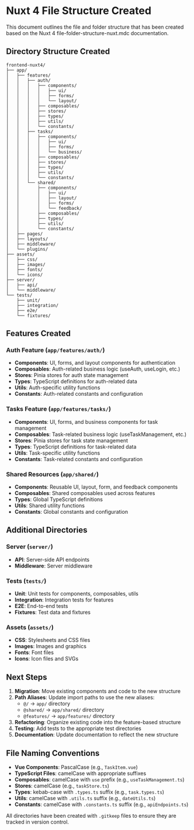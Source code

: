 # Nuxt 4 File Structure Created

This document outlines the file and folder structure that has been created based on the Nuxt 4 file-folder-structure-nuxt.mdc documentation.

## Directory Structure Created

```
frontend-nuxt4/
├── app/
│   ├── features/
│   │   ├── auth/
│   │   │   ├── components/
│   │   │   │   ├── ui/
│   │   │   │   ├── forms/
│   │   │   │   └── layout/
│   │   │   ├── composables/
│   │   │   ├── stores/
│   │   │   ├── types/
│   │   │   ├── utils/
│   │   │   └── constants/
│   │   ├── tasks/
│   │   │   ├── components/
│   │   │   │   ├── ui/
│   │   │   │   ├── forms/
│   │   │   │   └── business/
│   │   │   ├── composables/
│   │   │   ├── stores/
│   │   │   ├── types/
│   │   │   ├── utils/
│   │   │   └── constants/
│   │   └── shared/
│   │       ├── components/
│   │       │   ├── ui/
│   │       │   ├── layout/
│   │       │   ├── forms/
│   │       │   └── feedback/
│   │       ├── composables/
│   │       ├── types/
│   │       ├── utils/
│   │       └── constants/
│   ├── pages/
│   ├── layouts/
│   ├── middleware/
│   └── plugins/
├── assets/
│   ├── css/
│   ├── images/
│   ├── fonts/
│   └── icons/
├── server/
│   ├── api/
│   └── middleware/
└── tests/
    ├── unit/
    ├── integration/
    ├── e2e/
    └── fixtures/
```

## Features Created

### Auth Feature (`app/features/auth/`)
- **Components**: UI, forms, and layout components for authentication
- **Composables**: Auth-related business logic (useAuth, useLogin, etc.)
- **Stores**: Pinia stores for auth state management
- **Types**: TypeScript definitions for auth-related data
- **Utils**: Auth-specific utility functions
- **Constants**: Auth-related constants and configuration

### Tasks Feature (`app/features/tasks/`)
- **Components**: UI, forms, and business components for task management
- **Composables**: Task-related business logic (useTaskManagement, etc.)
- **Stores**: Pinia stores for task state management
- **Types**: TypeScript definitions for task-related data
- **Utils**: Task-specific utility functions
- **Constants**: Task-related constants and configuration

### Shared Resources (`app/shared/`)
- **Components**: Reusable UI, layout, form, and feedback components
- **Composables**: Shared composables used across features
- **Types**: Global TypeScript definitions
- **Utils**: Shared utility functions
- **Constants**: Global constants and configuration

## Additional Directories

### Server (`server/`)
- **API**: Server-side API endpoints
- **Middleware**: Server middleware

### Tests (`tests/`)
- **Unit**: Unit tests for components, composables, utils
- **Integration**: Integration tests for features
- **E2E**: End-to-end tests
- **Fixtures**: Test data and fixtures

### Assets (`assets/`)
- **CSS**: Stylesheets and CSS files
- **Images**: Images and graphics
- **Fonts**: Font files
- **Icons**: Icon files and SVGs

## Next Steps

1. **Migration**: Move existing components and code to the new structure
2. **Path Aliases**: Update import paths to use the new aliases:
   - `@/` → `app/` directory
   - `@shared/` → `app/shared/` directory
   - `@features/` → `app/features/` directory
3. **Refactoring**: Organize existing code into the feature-based structure
4. **Testing**: Add tests to the appropriate test directories
5. **Documentation**: Update documentation to reflect the new structure

## File Naming Conventions

- **Vue Components**: PascalCase (e.g., `TaskItem.vue`)
- **TypeScript Files**: camelCase with appropriate suffixes
- **Composables**: camelCase with `use` prefix (e.g., `useTaskManagement.ts`)
- **Stores**: camelCase (e.g., `taskStore.ts`)
- **Types**: kebab-case with `.types.ts` suffix (e.g., `task.types.ts`)
- **Utils**: camelCase with `.utils.ts` suffix (e.g., `dateUtils.ts`)
- **Constants**: camelCase with `.constants.ts` suffix (e.g., `apiEndpoints.ts`)

All directories have been created with `.gitkeep` files to ensure they are tracked in version control.
